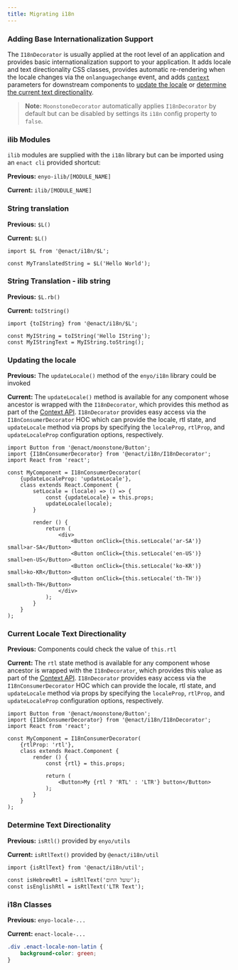 ```yaml
---
title: Migrating i18n
---
```


### Adding Base Internationalization Support

The `I18nDecorator` is usually applied at the root level of an application and provides basic internationalization support to your application. It adds locale and text directionality CSS classes, provides automatic re-rendering when the locale changes via the `onlanguagechange` event, and adds [`context`](https://facebook.github.io/react/docs/context.html "React Context") parameters for downstream components to [update the locale](#updating-the-locale) or [determine the current text directionality](#current-locale-text-directionality).

> **Note:** `MoonstoneDecorator` automatically applies `I18nDecorator` by default but can be disabled by settings its `i18n` config property to `false`.

### ilib Modules

`ilib` modules are supplied with the `i18n` library but can be imported using an `enact cli` provided shortcut:

**Previous:** `enyo-ilib/[MODULE_NAME]`

**Current:** `ilib/[MODULE_NAME]`

### String translation

**Previous:** `$L()`

**Current:** `$L()`

```
import $L from '@enact/i18n/$L';

const MyTranslatedString = $L('Hello World');
```

### String Translation - ilib string

**Previous:** `$L.rb()`

**Current:** `toIString()`

```
import {toIString} from '@enact/i18n/$L';

const MyIString = toIString('Hello IString');
const MyIStringText = MyIString.toString();
```

### Updating the locale

**Previous:** The `updateLocale()` method of the `enyo/i18n` library could be invoked

**Current:** The `updateLocale()` method is available for any component whose ancestor is wrapped with the `I18nDecorator`, which provides this method as part of the [Context API](https://reactjs.org/docs/context.html). `I18nDecorator` provides easy access via the `I18nConsumerDecorator` HOC which can provide the locale, rtl state, and `updateLocale` method via props by specifying the `localeProp`, `rtlProp`, and `updateLocaleProp` configuration options, respectively.

```
import Button from '@enact/moonstone/Button';
import {I18nConsumerDecorator} from '@enact/i18n/I18nDecorator';
import React from 'react';

const MyComponent = I18nConsumerDecorator(
	{updateLocaleProp: 'updateLocale'},
	class extends React.Component {
		setLocale = (locale) => () => {
			const {updateLocale} = this.props;
			updateLocale(locale);
		}

		render () {
			return (
				<div>
					<Button onClick={this.setLocale('ar-SA')} small>ar-SA</Button>
					<Button onClick={this.setLocale('en-US')} small>en-US</Button>
					<Button onClick={this.setLocale('ko-KR')} small>ko-KR</Button>
					<Button onClick={this.setLocale('th-TH')} small>th-TH</Button>
				</div>
			);
		}
	}
);
```

### Current Locale Text Directionality

**Previous:** Components could check the value of `this.rtl`

**Current:** The `rtl` state method is available for any component whose ancestor is wrapped with the `I18nDecorator`, which provides this value as part of the [Context API](https://reactjs.org/docs/context.html). `I18nDecorator` provides easy access via the `I18nConsumerDecorator` HOC which can provide the locale, rtl state, and `updateLocale` method via props by specifying the `localeProp`, `rtlProp`, and `updateLocaleProp` configuration options, respectively.

```
import Button from '@enact/moonstone/Button';
import {I18nConsumerDecorator} from '@enact/i18n/I18nDecorator';
import React from 'react';

const MyComponent = I18nConsumerDecorator(
	{rtlProp: 'rtl'},
	class extends React.Component {
		render () {
			const {rtl} = this.props;

			return (
				<Button>My {rtl ? 'RTL' : 'LTR'} button</Button>
			);
		}
	}
);
```

### Determine Text Directionality

**Previous:** `isRtl()` provided by `enyo/utils`

**Current:** `isRtlText()` provided by `@enact/i18n/util`

```
import {isRtlText} from '@enact/i18n/util';

const isHebrewRtl = isRtlText('שועל החום');
const isEnglishRtl = isRtlText('LTR Text');
```

### i18n Classes

**Previous:** `enyo-locale-...`

**Current:** `enact-locale-...`

```css
.div .enact-locale-non-latin {
    background-color: green;
}
```
